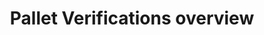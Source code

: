 ---
grand_parent: Stock and Logistics
has_children: false
layout: default
nav_order: 33001
parent: Pallet Verification
title: Pallet Verifications overview
---